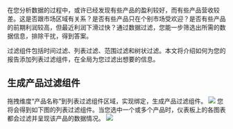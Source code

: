 在您分析数据的过程中，或许已经发现有些产品的盈利较好，而有些产品营收较差。这是否跟市场区域有关系？是否有些产品只在个别市场受欢迎？是否有些产品的前期利润较高，但最近利润下滑过快？通过数据过滤，您能一步筛选出所需的数据信息，排除干扰，得到答案。

过滤组件包括时间过滤、列表过滤、范围过滤和树状过滤。本文将介绍如何为您的报告添加列表过滤组件，在全局为您过滤出想要的信息。


## 生成产品过滤组件
拖拽维度“产品名称”到列表过滤组件区域，实现绑定，生成产品过滤组件。
![](https://main.qcloudimg.com/raw/33436b215136ecaf96b99ce68dcb7f93.png)
您将会得到如下图的列表过滤组件。当您选中一个或多个产品时，仪表板上的各图表都会过滤并呈现该产品的数据情况。
![](https://main.qcloudimg.com/raw/112410cda5521251a9bc906f6ab11509.png)
